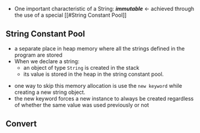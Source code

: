 - One important characteristic of a String: ***immutable*** <- achieved through the use of a special [[#String Constant Pool]]
## String Constant Pool
- a separate place in heap memory where all the strings defined in the program are stored
- When we declare a string:
	- an object of type `String` is created in the stack
	- its value is stored in the heap in the string constant pool.

* one way to skip this memory allocation is use the `new keyword` while creating a new string object.
* the new keyword forces a new instance to always be created regardless of whether the same value was used previously or not

## Convert 